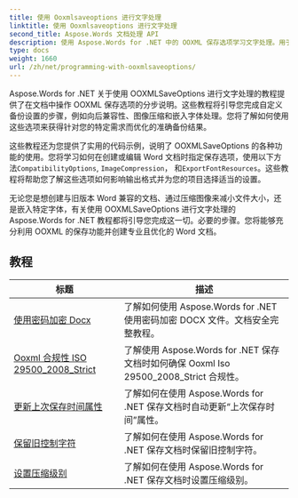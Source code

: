```yaml
---
title: 使用 Ooxmlsaveoptions 进行文字处理
linktitle: 使用 Ooxmlsaveoptions 进行文字处理
second_title: Aspose.Words 文档处理 API
description: 使用 Aspose.Words for .NET 中的 OOXML 保存选项学习文字处理。用于操作和自定义以 OOXML 格式保存的 Word 文档的综合教程和示例代码。
type: docs
weight: 1660
url: /zh/net/programming-with-ooxmlsaveoptions/
---
```

Aspose.Words for .NET 关于使用 OOXMLSaveOptions 进行文字处理的教程提供了在文档中操作 OOXML 保存选项的分步说明。这些教程将引导您完成自定义备份设置的步骤，例如向后兼容性、图像压缩和嵌入字体处理。您将了解如何使用这些选项来获得针对您的特定需求而优化的准确备份结果。

这些教程还为您提供了实用的代码示例，说明了 OOXMLSaveOptions 的各种功能的使用。您将学习如何在创建或编辑 Word 文档时指定保存选项，使用以下方法`CompatibilityOptions`, `ImageCompression`， 和`ExportFontResources`。这些教程将帮助您了解这些选项如何影响输出格式并为您的项目选择适当的设置。

无论您是想创建与旧版本 Word 兼容的文档、通过压缩图像来减小文件大小，还是嵌入特定字体，有关使用 OOXMLSaveOptions 进行文字处理的 Aspose.Words for .NET 教程都将引导您完成这一切。必要的步骤。您将能够充分利用 OOXML 的保存功能并创建专业且优化的 Word 文档。

 ## 教程
| 标题 | 描述 |
| --- | --- |
| [使用密码加密 Docx](./encrypt-docx-with-password/) | 了解如何使用 Aspose.Words for .NET 使用密码加密 DOCX 文件。文档安全完整教程。 |
| [Ooxml 合规性 ISO 29500_2008_Strict](./ooxml-compliance-iso-29500_2008_strict/) | 了解使用 Aspose.Words for .NET 保存文档时如何确保 Ooxml Iso 29500_2008_Strict 合规性。 |
| [更新上次保存时间属性](./update-last-saved-time-property/) | 了解如何在使用 Aspose.Words for .NET 保存文档时自动更新“上次保存时间”属性。 |
| [保留旧控制字符](./keep-legacy-control-chars/) | 了解如何在使用 Aspose.Words for .NET 保存文档时保留旧控制字符。 |
| [设置压缩级别](./set-compression-level/) | 了解如何在使用 Aspose.Words for .NET 保存文档时设置压缩级别。 |